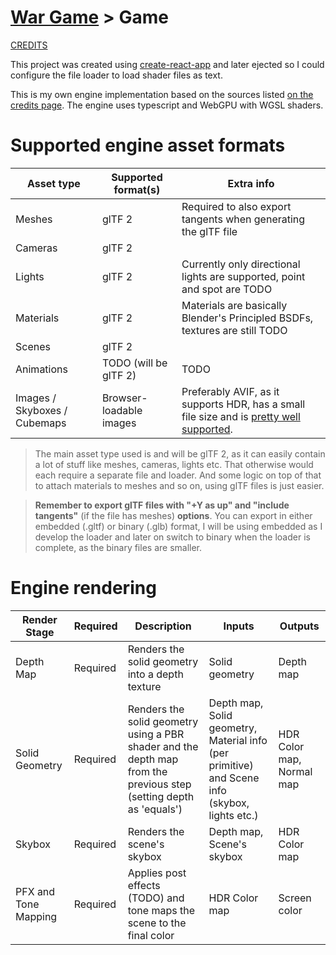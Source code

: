 # [War Game](../README.md) > Game

[CREDITS](./CREDITS.md)

This project was created using [create-react-app](https://create-react-app.dev/) and later ejected so I
could configure the file loader to load shader files as text.

This is my own engine implementation based on the sources listed [on the credits page](./CREDITS.md). The engine uses typescript and WebGPU
with WGSL shaders.

# Supported engine asset formats

Asset type | Supported format(s) | Extra info
---|---|---
Meshes | glTF 2 | Required to also export tangents when generating the glTF file
Cameras | glTF 2 |
Lights | glTF 2 | Currently only directional lights are supported, point and spot are TODO
Materials | glTF 2 | Materials are basically Blender's Principled BSDFs, textures are still TODO
Scenes | glTF 2 | 
Animations | TODO (will be glTF 2) | TODO
Images / Skyboxes / Cubemaps | Browser-loadable images | Preferably AVIF, as it supports HDR, has a small file size and is [pretty well supported](https://caniuse.com/avif).

> The main asset type used is and will be glTF 2, as it can easily contain a lot of stuff like meshes, cameras, lights etc. That otherwise would each require a separate file and loader. And some logic on top of that to attach materials to meshes and so on, using glTF files is just easier.

> **Remember to export glTF files with "+Y as up" and "include tangents"** (if the file has meshes) **options**. You can export in either embedded (.gltf) or binary (.glb) format, I will be using embedded as I develop the loader and later on switch to binary when the loader is complete, as the binary files are smaller.

# Engine rendering

Render Stage | Required | Description | Inputs | Outputs
--|--|--|--|--
Depth Map | Required | Renders the solid geometry into a depth texture | Solid geometry | Depth map
Solid Geometry | Required | Renders the solid geometry using a PBR shader and the depth map from the previous step (setting depth as 'equals') | Depth map, Solid geometry, Material info (per primitive) and Scene info (skybox, lights etc.) | HDR Color map, Normal map
Skybox | Required | Renders the scene's skybox | Depth map, Scene's skybox | HDR Color map
PFX and Tone Mapping | Required | Applies post effects (TODO) and tone maps the scene to the final color | HDR Color map | Screen color
